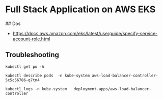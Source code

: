 # Full Stack Application on AWS EKS

## Dos

- https://docs.aws.amazon.com/eks/latest/userguide/specify-service-account-role.html

## Troubleshooting

```
kubectl get po -A
```

```
kubectl describe pods  -n kube-system aws-load-balancer-controller-5c5c56786-q7tn4  
```

```
kubectl logs -n kube-system   deployment.apps/aws-load-balancer-controller
```
